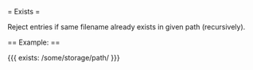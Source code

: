 = Exists =

Reject entries if same filename already exists in given path (recursively).

== Example: ==

{{{
exists: /some/storage/path/
}}}